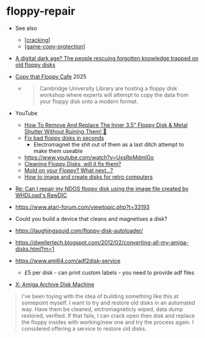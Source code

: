 floppy-repair
=============

* See also
    * [[cracking]]
    * [[game-copy-protection]]

* [A digital dark age? The people rescuing forgotten knowledge trapped on old floppy disks](https://www.bbc.co.uk/future/article/20251009-rescuing-knowledge-trapped-on-old-floppy-disks)
* [Copy that Floppy Cafe](https://www.lib.cam.ac.uk/research-institute/events/floppy-disks-workshop) 2025
    * > Cambridge University Library are hosting a floppy disk workshop where experts will attempt to copy the data from your floppy disk onto a modern format.


* YouTube
    * [How To Remove And Replace The Inner 3.5" Floppy Disk & Metal Shutter Without Ruining Them! 💾 ](https://www.youtube.com/watch?v=TkAYFrYhOvM)
    * [Fix bad floppy disks in seconds](https://www.youtube.com/watch?v=49Pcmgh7tPc)
        * Electromagnet the shit out of them as a last ditch attempt to make them useable
    * https://www.youtube.com/watch?v=UxsRpMdmlGo
    * [Cleaning Floppy Disks, will it fix them?](https://www.youtube.com/watch?v=MPSqwaeMxTE)
    * [Mold on your Floppy? What next...?](https://www.youtube.com/watch?v=28yeDgwT2hY)
    * [How to image and create disks for retro computers](https://www.youtube.com/watch?v=fRZVlsxSDw0)
* [Re: Can I repair my NDOS floppy disk using the image file created by WHDLoad's RawDIC](https://forum.amiga.org/index.php?PHPSESSID=uq3blatt04dmd5rv66q5oq8hn5&topic=56032.msg605579#msg605579)
* https://www.atari-forum.com/viewtopic.php?t=33193

* Could you build a device that cleans and magnetises a disk?

* https://laughingsquid.com/floppy-disk-autoloader/
* https://dwellertech.blogspot.com/2012/02/converting-all-my-amiga-disks.html?m=1

* https://www.ami64.com/adf2disk-service
    * £5 per disk - can print custom labels - you need to provide adf files

* [X: Amiga Archive Disk Machine](https://x.com/GrahamTinkers/status/1847922692395049209?t=SkNVmkZpdUEXtpUHkerLgA&s=19)

> I've been toying with the idea of building something like this at somepoint myself.
> I want to try and restore old disks in an automated way. Have them be cleaned, elctromagneticly wiped, data dump restored, verified. If that fails, I can crack open then disk and replace the floppy insides with working/new one and try the process again.
> I considered offering a service to restore old disks.

[//begin]: # "Autogenerated link references for markdown compatibility"
[cracking]: cracking.md "Cracking"
[game-copy-protection]: game-copy-protection.md "Game Copy Protection"
[//end]: # "Autogenerated link references"